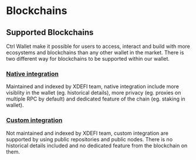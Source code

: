 # Blockchains

## Supported Blockchains

Ctrl Wallet make it possible for users to access, interact and build with more ecosystems and blockchains than any other wallet in the market. There is two different way for blockchains to be supported within our wallet.

### [Native integration](./native-integration)

Maintained and indexed by XDEFI team, native integration include more visiblity in the wallet (eg. historical details), more privacy (eg. proxies on multiple RPC by default) and dedicated feature of the chain (eg. staking in wallet).

### [Custom integration](./custom-integration)

Not maintained and indexed by XDEFI team, custom integration are supported by using public repositories and public nodes. There is no historical details included and no dedicated feature from the blockchain on them.
